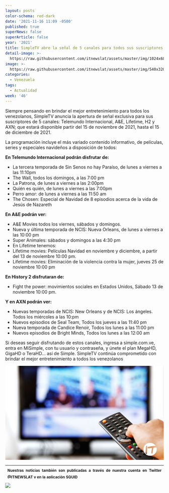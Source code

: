 ```yaml
---
layout: posts
color-schema: red-dark
date: '2021-11-16 11:09 -0500'
published: true
superNews: false
superArticle: false
year: '2021'
title: SimpleTV abre la señal de 5 canales para todos sus suscriptores
detail-image: >-
  https://raw.githubusercontent.com/itnewslat/assets/master/img/1024x680/Television-digitalg.jpg
image: >-
  https://raw.githubusercontent.com/itnewslat/assets/master/img/540x320/Television-digitalp.jpg
categories:
  - Venezuela
tags:
  - Actualidad
week: '46'
---
```

Siempre pensando en brindar el mejor entretenimiento para todos los venezolanos, SimpleTV anuncia la apertura de señal exclusiva para sus suscriptores de 5 canales: Telemundo Internacional, A&E, Lifetime, H2 y AXN; que estará disponible partir del 15 de noviembre de 2021, hasta el 15 de diciembre de 2021.

La programación incluye el más variado contenido informativo, de películas, series y especiales navideños a disposición de todos:

**En Telemundo Internacional podrán disfrutar de:** 
- La tercera temporada de Sin Senos no hay Paraíso, de lunes a viernes a las 11:10pm
- The Wall, todos los domingos, a las 7:00 pm 
- La Patrona, de lunes a viernes a las 2:00pm
- Quién es quién, de lunes a viernes a las 7:00pm
- Perro amor: de lunes a viernes a las 11:50 am
- The Chosen: Especial de Navidad de 8 episodios acerca de la vida de Jesús de Nazareth


**En A&E podrán ver:** 
- A&E Movies todos los viernes, sábados y domingos. 
- Nueva y última temporada de NCIS: Nueva Orleans, de lunes a viernes a las 10:00 pm
- Super Animales: sábados y domingos a las 4:30 pm
- En Lifetime tenemos: 
- Lifetime movies: Películas Navidad en noviembre y diciembre, a partir del 13 de noviembre 10:00 pm.
- Lifetime movies: Eliminación de la violencia contra la mujer, jueves 25 de noviembre 10:00 pm


**En History 2 disfrutaran de:**
- Fight the power: movimientos sociales en Estados Unidos, Sábado 13 de noviembre 10:00 pm.


**Y en AXN podrán ver:**
- Nuevas temporadas de NCIS: New Orleans y de NCIS: Los ángeles. Todos los miércoles a las 10:pm
- Nuevos episodios de Seal Team, Todos los jueves a las 11:40 pm
- Nueva temporada de Candice Renoir, Todos los lunes a las 11:00 pm 
- Nuevos episodios de Bright Minds, Todos los lunes a las 12:00 am


Si deseas seguir disfrutando de estos canales, ingresa a simple.com.ve, entra en MiSimple, con tu usuario y contraseña, y únete el plan MegaHD, GigaHD o TeraHD... así de Simple. 
SimpleTV continúa comprometido con brindar el mejor entretenimiento a todos los venezolanos

![](https://raw.githubusercontent.com/itnewslat/assets/master/img/540x320/Television-digitalp.jpg)

<table style="height: 42px;" width="569">
<tbody>
<tr>
<td style="text-align: justify;"><sub><strong>Nuestras noticias también son publicadas a través de nuestra cuenta en Twitter <a href="https://twitter.com/itnewslat?lang=es">@ITNEWSLAT</a> y en la aplicación <a href="https://squidapp.co/en/">SQUID</a></strong></sub></td>
</tr>
</tbody>
</table>

<img src="https://tracker.metricool.com/c3po.jpg?hash=56f88a41e39ab42c063cc51676587a04"/>